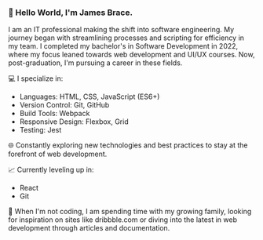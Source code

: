 ### 👋 Hello World, I'm James Brace.
I am an IT professional making the shift into software engineering.  My journey began with streamlining processes and scripting for efficiency in my team. I completed my bachelor's in Software Development in 2022, where my focus leaned towards web development and UI/UX courses. Now, post-graduation, I'm pursuing a career in these fields.

💻 I specialize in:

- Languages: HTML, CSS, JavaScript (ES6+)
- Version Control: Git, GitHub
- Build Tools: Webpack
- Responsive Design: Flexbox, Grid
- Testing: Jest

🌐 Constantly exploring new technologies and best practices to stay at the forefront of web development.

📈 Currently leveling up in:
- React
- Git

🎨 When I'm not coding, I am spending time with my growing family, looking for inspiration on sites like dribbble.com or diving into the latest in web development through articles and documentation. 

<!--
**jbrace817/jbrace817** is a ✨ _special_ ✨ repository because its `README.md` (this file) appears on your GitHub profile.

Here are some ideas to get you started:

- 🔭 I’m currently working on ...
- 🌱 I’m currently learning ...
- 👯 I’m looking to collaborate on ...
- 🤔 I’m looking for help with ...
- 💬 Ask me about ...
- 📫 How to reach me: ...
- 😄 Pronouns: ...
- ⚡ Fun fact: ...
-->


